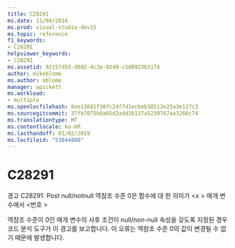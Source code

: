 ```yaml
---
title: C28291
ms.date: 11/04/2016
ms.prod: visual-studio-dev15
ms.topic: reference
f1_keywords:
- C28291
helpviewer_keywords:
- C28291
ms.assetid: 92157d55-d8d2-4c3e-9240-c5d8923631f6
author: mikeblome
ms.author: mblome
manager: wpickett
ms.workload:
- multiple
ms.openlocfilehash: 8ee13681f38fc24f7d1ecbeb38512e23a3e127c3
ms.sourcegitcommit: 37fb7075b0a65d2add3b137a5230767aa3266c74
ms.translationtype: MT
ms.contentlocale: ko-KR
ms.lasthandoff: 01/02/2019
ms.locfileid: "53844888"
---
```

# <a name="c28291"></a>C28291
경고 C28291: Post null/notnull 역참조 수준 0은 함수에 대 한 의미가 \<x > 매개 변수에서 \<번호 >

 역참조 수준이 0인 매개 변수의 사후 조건이 null/non-null 속성을 갖도록 지정된 경우 코드 분석 도구가 이 경고를 보고합니다. 이 오류는 역참조 수준 0의 값이 변경될 수 없기 때문에 발생합니다.